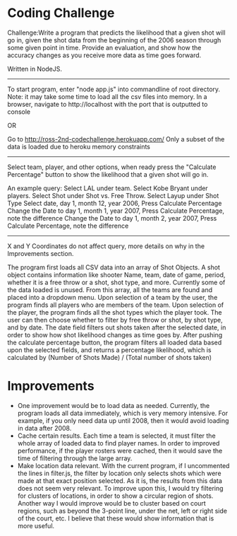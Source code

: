 Coding Challenge
==========================

Challenge:Write a program that predicts the likelihood that a given shot will go in, given the shot data from the
beginning of the 2006 season through some given point in time. Provide an evaluation, and show how the accuracy 
changes as you receive more data as time goes forward.

Written in NodeJS.


---
To start program, enter "node app.js" into commandline of root directory. Note: it may take some time to load all the csv files into memory. In a browser, navigate to http://localhost with the port that is outputted to console

OR


Go to http://ross-2nd-codechallenge.herokuapp.com/
Only a subset of the data is loaded due to heroku memory constraints


---
Select team, player, and other options, when ready press the "Calculate Percentage" button to show the likelihood 
that a given shot will go in.

An example query:
Select LAL under team.
Select Kobe Bryant under players.
Select Shot under Shot vs. Free Throw.
Select Layup under Shot Type
Select date, day 1, month 12, year 2006, Press Calculate Percentage
Change the Date to day 1, month 1, year 2007, Press Calculate Percentage, note the difference
Change the Date to day 1, month 2, year 2007, Press Calculate Percentage, note the difference

---
X and Y Coordinates do not affect query, more details on why in the Improvements section.

The program first loads all CSV data into an array of Shot Objects. A shot object contains information like shooter Name, team, date of game, period, whether it is a free throw or a shot, shot type, and more. Currently some of the data loaded is unused.
From this array, all the teams are found and placed into a dropdown menu. Upon selection of a team by the user, the program finds all players who are members of the team. Upon selection of the player, the program finds all the shot types which the player took.
The user can then choose whether to filter by free throw or shot, by shot type, and by date. The date field filters out shots taken after the selected date, in order to show how shot likelihood changes as time goes by.
After pushing the calculate percentage button, the program filters all loaded data based upon the selected fields, and returns a percentage likelihood, which is calculated by (Number of Shots Made) / (Total number of shots taken)


# Improvements
- One improvement would be to load data as needed. Currently, the program loads all data immediately, which is very memory intensive. For example, if you only need data up until 2008, then it would avoid loading in data after 2008.
- Cache certain results. Each time a team is selected, it must filter the whole array of loaded data to find player names. In order to improved performance, if the player rosters were cached, then it would save the time of filtering through the large array.
- Make location data relevant. With the current program, if I uncommented the lines in filter.js, the filter by location only selects shots which were made at that exact position selected. As it is, the results from this data does not seem very relevant. To improve upon this, I would try filtering for clusters of locations, in order to show a circular region of shots. Another way I would improve would be to cluster based on court regions, such as beyond the 3-point line, under the net, left or right side of the court, etc. I believe that these would show information that is more useful.
